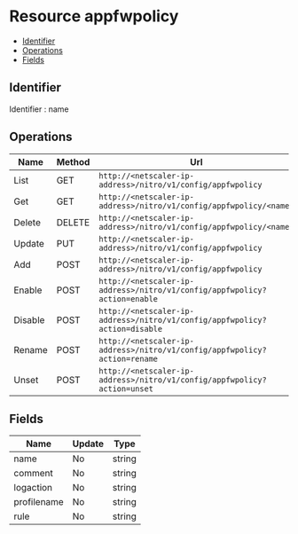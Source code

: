 # Resource appfwpolicy

- [Identifier](#identifier)
- [Operations](#operations)
- [Fields](#fields)

## Identifier

Identifier : name

## Operations

| Name | Method | Url |
|----|----|----|
| List | GET | `http://<netscaler-ip-address>/nitro/v1/config/appfwpolicy` |
| Get | GET | `http://<netscaler-ip-address>/nitro/v1/config/appfwpolicy/<name>` |
| Delete | DELETE | `http://<netscaler-ip-address>/nitro/v1/config/appfwpolicy/<name>` |
| Update | PUT | `http://<netscaler-ip-address>/nitro/v1/config/appfwpolicy` |
| Add | POST | `http://<netscaler-ip-address>/nitro/v1/config/appfwpolicy` |
| Enable | POST | `http://<netscaler-ip-address>/nitro/v1/config/appfwpolicy?action=enable` |
| Disable | POST | `http://<netscaler-ip-address>/nitro/v1/config/appfwpolicy?action=disable` |
| Rename | POST | `http://<netscaler-ip-address>/nitro/v1/config/appfwpolicy?action=rename` |
| Unset | POST | `http://<netscaler-ip-address>/nitro/v1/config/appfwpolicy?action=unset` |

## Fields

| Name | Update | Type |
|----|----|----|
| name | No | string |
| comment | No | string |
| logaction | No | string |
| profilename | No | string |
| rule | No | string |

